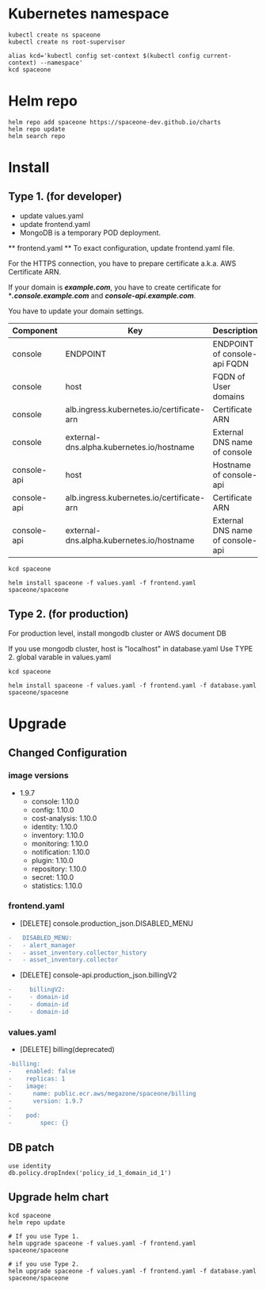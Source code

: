 # Kubernetes namespace

~~~
kubectl create ns spaceone
kubectl create ns root-supervisor

alias kcd='kubectl config set-context $(kubectl config current-context) --namespace'
kcd spaceone
~~~

# Helm repo

~~~
helm repo add spaceone https://spaceone-dev.github.io/charts
helm repo update
helm search repo
~~~

# Install

## Type 1. (for developer)
* update values.yaml
* update frontend.yaml
* MongoDB is a temporary POD deployment.

** frontend.yaml **
To exact configuration, update frontend.yaml file.

For the HTTPS connection, you have to prepare certificate a.k.a. AWS Certificate ARN.

If your domain is ***example.com***, you have to create certificate for ****.console.example.com*** and ***console-api.example.com***.


You have to update your domain settings.

| Component |	Key 				| Description |
| --- 		| --- 				| --- |
| console	| ENDPOINT 			| ENDPOINT of console-api FQDN |
| console	| host				| FQDN of User domains |
| console	| alb.ingress.kubernetes.io/certificate-arn |  Certificate ARN |
| console 	| external-dns.alpha.kubernetes.io/hostname | External DNS name of console	|
| console-api	| host				| Hostname of console-api |
| console-api	| alb.ingress.kubernetes.io/certificate-arn |  Certificate ARN |
| console-api	| external-dns.alpha.kubernetes.io/hostname | External DNS name of console-api	|

~~~
kcd spaceone

helm install spaceone -f values.yaml -f frontend.yaml spaceone/spaceone

~~~


## Type 2. (for production)

For production level, install mongodb cluster or AWS document DB

If you use mongodb cluster,
host is "localhost" in database.yaml
Use TYPE 2. global varable in values.yaml

~~~
kcd spaceone

helm install spaceone -f values.yaml -f frontend.yaml -f database.yaml spaceone/spaceone

~~~

# Upgrade
## Changed Configuration
### image versions
- 1.9.7
    - console: 1.10.0
    - config: 1.10.0
    - cost-analysis: 1.10.0
    - identity: 1.10.0
    - inventory: 1.10.0
    - monitoring: 1.10.0
    - notification: 1.10.0
    - plugin: 1.10.0
    - repository: 1.10.0
    - secret: 1.10.0
    - statistics: 1.10.0

### frontend.yaml

- [DELETE] console.production_json.DISABLED_MENU
``` diff
-   DISABLED_MENU:
-   - alert_manager
-   - asset_inventory.collector_history
-   - asset_inventory.collector
```

- [DELETE] console-api.production_json.billingV2
```diff
-     billingV2:
-     - domain-id
-     - domain-id
-     - domain-id
```
### values.yaml

- [DELETE] billing(deprecated)
```diff
-billing:
-    enabled: false
-    replicas: 1
-    image:
-      name: public.ecr.aws/megazone/spaceone/billing
-      version: 1.9.7
-
-    pod:
-        spec: {}
```

## DB patch
```
use identity
db.policy.dropIndex('policy_id_1_domain_id_1')
```

## Upgrade helm chart

~~~
kcd spaceone
helm repo update

# If you use Type 1.
helm upgrade spaceone -f values.yaml -f frontend.yaml spaceone/spaceone

# if you use Type 2.
helm upgrade spaceone -f values.yaml -f frontend.yaml -f database.yaml spaceone/spaceone
~~~
